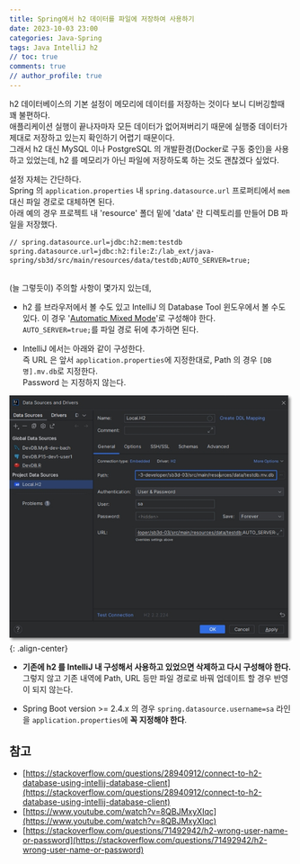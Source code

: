 ```yaml
---
title: Spring에서 h2 데이터를 파일에 저장하여 사용하기
date: 2023-10-03 23:00
categories: Java-Spring
tags: Java IntelliJ h2
// toc: true
comments: true
// author_profile: true
---
```


h2 데이터베이스의 기본 설정이 메모리에 데이터를 저장하는 것이다 보니 디버깅할때 꽤 불편하다.  
애플리케이션 실행이 끝나자마자 모든 데이터가 없어져버리기 때문에 실행중 데이터가 제대로 저장하고 있는지 확인하기 어렵기 때문이다.  
그래서 h2 대신 MySQL 이나 PostgreSQL 의 개발환경(Docker로 구동 중인)을 사용하고 있었는데, h2 를 메모리가 아닌 파일에 저장하도록 하는 것도 괜찮겠다 싶었다. 

설정 자체는 간단하다.  
Spring 의 `application.properties` 내 `spring.datasource.url` 프로퍼티에서 `mem` 대신 파일 경로로 대체하면 된다.  
아래 예의 경우 프로젝트 내 'resource' 폴더 밑에 'data' 란 디렉토리를 만들어 DB 파일을 저장했다.

```
// spring.datasource.url=jdbc:h2:mem:testdb
spring.datasource.url=jdbc:h2:file:Z:/lab_ext/java-spring/sb3d/src/main/resources/data/testdb;AUTO_SERVER=true;
```
<br/>
(늘 그렇듯이) 주의할 사항이 몇가지 있는데,

* h2 를 브라우저에서 볼 수도 있고 IntelliJ 의 Database Tool 윈도우에서 볼 수도 있다. 
이 경우 '[Automatic Mixed Mode](http://www.h2database.com/html/features.html#auto_mixed_mode)'로 구성해야 한다.  
``AUTO_SERVER=true;``를 파일 경로 뒤에 추가하면 된다.

* IntelliJ 에서는 아래와 같이 구성한다.  
즉 URL 은 앞서 ``application.properties``에 지정한대로, Path 의 경우 ``[DB명].mv.db``로 지정한다.  
Password 는 지정하지 않는다.

![IntelliJ - h2 config](/assets/images/20231004_h2_on_intellij.jpg "IntelliJ - H2 config"){: .align-center}

* **기존에 h2 를 IntelliJ 내 구성해서 사용하고 있었으면 삭제하고 다시 구성해야 한다.**  
그렇지 않고 기존 내역에 Path, URL 등만 파일 경로로 바꿔 업데이트 할 경우 반영이 되지 않는다. 

* Spring Boot version >= 2.4.x 의 경우 ``spring.datasource.username=sa`` 라인을 ``application.properties``에 **꼭 지정해야 한다**.

## 참고
* [https://stackoverflow.com/questions/28940912/connect-to-h2-database-using-intellij-database-client](https://stackoverflow.com/questions/28940912/connect-to-h2-database-using-intellij-database-client)
* [https://www.youtube.com/watch?v=8QBJMxyXIqc](https://www.youtube.com/watch?v=8QBJMxyXIqc)
* [https://stackoverflow.com/questions/71492942/h2-wrong-user-name-or-password](https://stackoverflow.com/questions/71492942/h2-wrong-user-name-or-password)